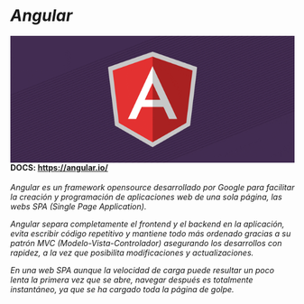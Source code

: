 # _Angular_

<img align="left" alt="JQUERY" width="auto" src="https://raw.githubusercontent.com/vugar005/ngx-awesome-uploader/master/angular-image.gif?raw=true"/>

#### DOCS: https://angular.io/

_Angular es un framework opensource desarrollado por Google para facilitar la creación y programación de aplicaciones web de una sola página, las webs SPA (Single Page Application)._

_Angular separa completamente el frontend y el backend en la aplicación, evita escribir código repetitivo y mantiene todo más ordenado gracias a su patrón MVC (Modelo-Vista-Controlador) asegurando los desarrollos con rapidez, a la vez que posibilita modificaciones y actualizaciones._

_En una web SPA aunque la velocidad de carga puede resultar un poco lenta la primera vez que se abre, navegar después es totalmente instantáneo, ya que se ha cargado toda la página de golpe._
